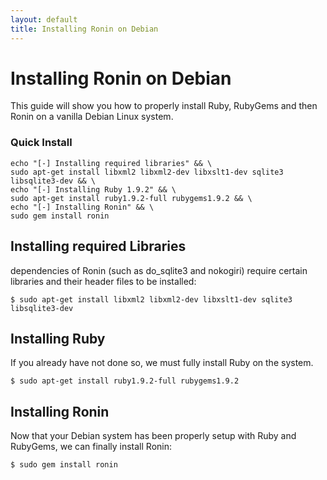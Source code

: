 ```yaml
---
layout: default
title: Installing Ronin on Debian
---
```


# Installing Ronin on Debian

This guide will show you how to properly install Ruby, RubyGems and then
Ronin on a vanilla Debian Linux system.

### Quick Install

    echo "[-] Installing required libraries" && \
    sudo apt-get install libxml2 libxml2-dev libxslt1-dev sqlite3 libsqlite3-dev && \
    echo "[-] Installing Ruby 1.9.2" && \
    sudo apt-get install ruby1.9.2-full rubygems1.9.2 && \
    echo "[-] Installing Ronin" && \
    sudo gem install ronin

## Installing required Libraries

dependencies of Ronin (such as do_sqlite3 and nokogiri) require certain
libraries and their header files to be installed:

    $ sudo apt-get install libxml2 libxml2-dev libxslt1-dev sqlite3 libsqlite3-dev

## Installing Ruby

If you already have not done so, we must fully install Ruby on the system.

    $ sudo apt-get install ruby1.9.2-full rubygems1.9.2

## Installing Ronin

Now that your Debian system has been properly setup with Ruby and RubyGems,
we can finally install Ronin:

    $ sudo gem install ronin

